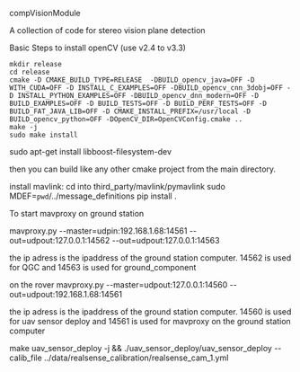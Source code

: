 compVisionModule

A collection of code for stereo vision plane detection

Basic Steps to install openCV (use v2.4 to v3.3)
```
mkdir release
cd release
cmake -D CMAKE_BUILD_TYPE=RELEASE  -DBUILD_opencv_java=OFF -D WITH_CUDA=OFF -D INSTALL_C_EXAMPLES=OFF -DBUILD_opencv_cnn_3dobj=OFF -D INSTALL_PYTHON_EXAMPLES=OFF -DBUILD_opencv_dnn_modern=OFF -D BUILD_EXAMPLES=OFF -D BUILD_TESTS=OFF -D BUILD_PERF_TESTS=OFF -D BUILD_FAT_JAVA_LIB=OFF -D CMAKE_INSTALL_PREFIX=/usr/local -D BUILD_opencv_python=OFF -DOpenCV_DIR=OpenCVConfig.cmake ..
make -j
sudo make install
```

sudo apt-get install libboost-filesystem-dev

then you can build like any other cmake project from the main directory.

install mavlink:
cd into third_party/mavlink/pymavlink
sudo MDEF=`pwd`/../message_definitions pip install .


To start mavproxy on ground station

mavproxy.py --master=udpin:192.168.1.68:14561 --out=udpout:127.0.0.1:14562 --out=udpout:127.0.0.1:14563

the ip adress is the ipaddress of the ground station computer. 14562 is used for QGC and 14563 is used for ground_component

on the rover
mavproxy.py --master=udpout:127.0.0.1:14560 --out=udpout:192.168.1.68:14561

the ip adress is the ipaddress of the ground station computer. 14560 is used for uav sensor deploy and 14561 is used for mavproxy on the ground station computer


 make uav_sensor_deploy -j && ./uav_sensor_deploy/uav_sensor_deploy --calib_file ../data/realsense_calibration/realsense_cam_1.yml
